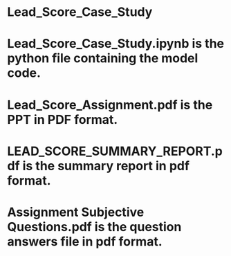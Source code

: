 # Lead_Score_Case_Study
# Lead_Score_Case_Study.ipynb is the python file containing the model code.
# Lead_Score_Assignment.pdf is the PPT in PDF format.
# LEAD_SCORE_SUMMARY_REPORT.pdf is the summary report in pdf format.
# Assignment Subjective Questions.pdf is the question answers file in pdf format.
